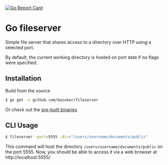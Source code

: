 [![Go Report Card](https://goreportcard.com/badge/github.com/kisulken/fileserver)](https://goreportcard.com/report/github.com/kisulken/fileserver)

# Go fileserver
Simple file server that shares access to a directory over HTTP using a selected port.

By default, the current working directory is hosted on port `8080` if no flags were specified.

## Installation
Build from the source
```bash
$ go get -u github.com/bazuker/fileserver
```
Or check out the [pre-built binaries](https://github.com/bazuker/fileserver/releases)

## CLI Usage

```bash
$ fileserver -port=5555 -dir="/users/username/documents/public"
```

This command will host the directory `/users/username/documents/public` on the port 5555.
Now, you should be able to access it via a web browser at http://localhost:5555/
